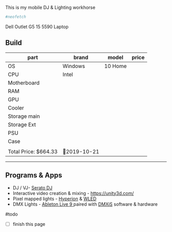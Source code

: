 This is my mobile DJ & Lighting workhorse 

```bash
#neofetch
```

Dell Outlet G5 15 5590 Laptop

## Build
| part         | brand   | model | price |
| ------------ | ------- | ----- | ----- |
| OS           | Windows | 10 Home    |       |
| CPU          | Intel   |       |       |
| Motherboard  |         |       |       |
| RAM          |         |       |       |
| GPU          |         |       |       |
| Cooler       |         |       |       |
| Storage main |         |       |       |
| Storage Ext  |         |       |       |
| PSU          |         |       |       |
| Case         |         |       |       |
|              |         |       |       |
Total Price: $664.33 | 📅2019-10-21

---
## Programs & Apps
- DJ / VJ- [Serato DJ ](/vault/https://serato.com/dj)
- Interactive video creation & mixing - https://unity3d.com/
- Pixel mapped lights - [Hyperion](/vault/📁developer/Home__Lab__🏠/Hyperion.md) & [WLED](/vault/📁developer/Home__Lab__🏠/WLED.md)
- DMX Lights - [Ableton Live 9 ](/vault/https://www.ableton.com/en/blog/live-9-7-available-now/) paired with [DMXiS](/vault/https://www.dmxis.com/) software & hardware


#todo 
- [ ] finish this page